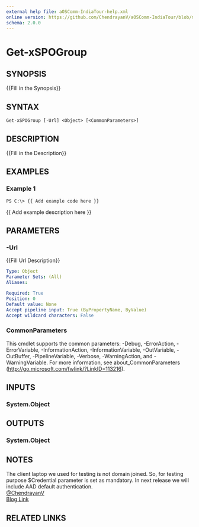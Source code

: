 ```yaml
---
external help file: aOSComm-IndiaTour-help.xml
online version: https://github.com/ChendrayanV/aOSComm-IndiaTour/blob/master/docs/Get-xSPOGroup.md
schema: 2.0.0
---
```


# Get-xSPOGroup

## SYNOPSIS
{{Fill in the Synopsis}}

## SYNTAX

```
Get-xSPOGroup [-Url] <Object> [<CommonParameters>]
```

## DESCRIPTION
{{Fill in the Description}}

## EXAMPLES

### Example 1
```
PS C:\> {{ Add example code here }}
```

{{ Add example description here }}

## PARAMETERS

### -Url
{{Fill Url Description}}

```yaml
Type: Object
Parameter Sets: (All)
Aliases: 

Required: True
Position: 0
Default value: None
Accept pipeline input: True (ByPropertyName, ByValue)
Accept wildcard characters: False
```

### CommonParameters
This cmdlet supports the common parameters: -Debug, -ErrorAction, -ErrorVariable, -InformationAction, -InformationVariable, -OutVariable, -OutBuffer, -PipelineVariable, -Verbose, -WarningAction, and -WarningVariable. For more information, see about_CommonParameters (http://go.microsoft.com/fwlink/?LinkID=113216).

## INPUTS

### System.Object

## OUTPUTS

### System.Object

## NOTES
The client laptop we used for testing is not domain joined. So, for testing purpose $Credential parameter is set 
as mandatory. In next release we will include AAD default authentication.  
[@ChendrayanV](https://twitter.com/ChendrayanV)  
[Blog Link](http://chen.about-powershell.com)

## RELATED LINKS

